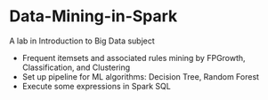 # Data-Mining-in-Spark
A lab in Introduction to Big Data subject
- Frequent itemsets and associated rules mining by FPGrowth, Classification, and Clustering
- Set up pipeline for ML algorithms: Decision Tree, Random Forest
- Execute some expressions in Spark SQL
